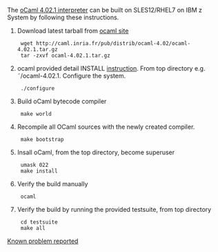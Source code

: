 The [oCaml 4.02.1 interpreter](https://ocaml.org/releases/4.02.html) can be built on SLES12/RHEL7 on IBM z System by following these instructions.

1. Download latest tarball from [ocaml site](https://ocaml.org/releases/4.02.html)

        wget http://caml.inria.fr/pub/distrib/ocaml-4.02/ocaml-4.02.1.tar.gz
        tar -zxvf ocaml-4.02.1.tar.gz

2. ocaml provided detail INSTALL [instruction]( http://caml.inria.fr/pub/distrib/ocaml-4.02/notes/INSTALL). From top directory e.g. ˜/ocaml-4.02.1. Configure the system.

        ./configure

3. Build oCaml bytecode compiler

        make world

4. Recompile all OCaml sources with the newly created compiler.

        make bootstrap

5. Insall oCaml, from the top directory, become superuser

        umask 022
        make install

6. Verify the build manually 

        ocaml

7. Verify the build by running the provided testsuite, from top directory

        cd testsuite
        make all

[Known problem reported](http://caml.inria.fr/mantis/view.php?id=6630)
